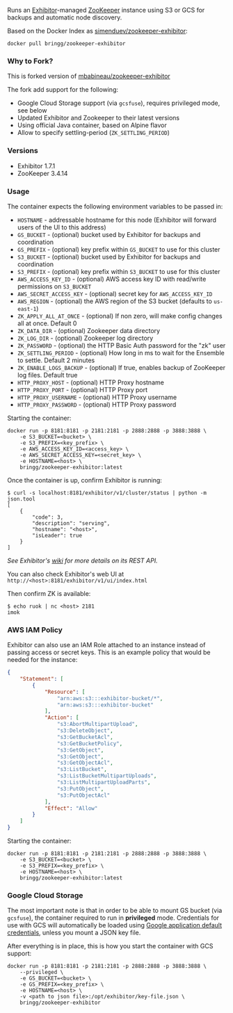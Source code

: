 Runs an [Exhibitor](https://github.com/soabase/exhibitor/)-managed [ZooKeeper](http://zookeeper.apache.org/) instance using S3 or GCS for backups and automatic node discovery.

Based on the Docker Index as [simenduev/zookeeper-exhibitor](https://index.docker.io/u/simenduev/zookeeper-exhibitor/):

    docker pull bringg/zookeeper-exhibitor

### Why to Fork?

This is forked version of [mbabineau/zookeeper-exhibitor](https://github.com/mbabineau/docker-zk-exhibitor)

The fork add support for the following:

* Google Cloud Storage support (via `gcsfuse`), requires privileged mode, see below
* Updated Exhibitor and Zookeeper to their latest versions
* Using official Java container, based on Alpine flavor
* Allow to specify settling-period (`ZK_SETTLING_PERIOD`)

### Versions

* Exhibitor 1.7.1
* ZooKeeper 3.4.14

### Usage

The container expects the following environment variables to be passed in:

* `HOSTNAME` - addressable hostname for this node (Exhibitor will forward users of the UI to this address)
* `GS_BUCKET` - (optional) bucket used by Exhibitor for backups and coordination
* `GS_PREFIX` - (optional) key prefix within `GS_BUCKET` to use for this cluster
* `S3_BUCKET` - (optional) bucket used by Exhibitor for backups and coordination
* `S3_PREFIX` - (optional) key prefix within `S3_BUCKET` to use for this cluster
* `AWS_ACCESS_KEY_ID` - (optional) AWS access key ID with read/write permissions on `S3_BUCKET`
* `AWS_SECRET_ACCESS_KEY` - (optional) secret key for `AWS_ACCESS_KEY_ID`
* `AWS_REGION` - (optional) the AWS region of the S3 bucket (defaults to `us-east-1`)
* `ZK_APPLY_ALL_AT_ONCE` - (optional) If non zero, will make config changes all at once. Default 0
* `ZK_DATA_DIR` - (optional) Zookeeper data directory
* `ZK_LOG_DIR` - (optional) Zookeeper log directory
* `ZK_PASSWORD` - (optional) the HTTP Basic Auth password for the "zk" user
* `ZK_SETTLING_PERIOD` - (optional) How long in ms to wait for the Ensemble to settle. Default 2 minutes
* `ZK_ENABLE_LOGS_BACKUP` - (optional) If true, enables backup of ZooKeeper log files. Default true
* `HTTP_PROXY_HOST` - (optional) HTTP Proxy hostname
* `HTTP_PROXY_PORT` - (optional) HTTP Proxy port
* `HTTP_PROXY_USERNAME` - (optional) HTTP Proxy username
* `HTTP_PROXY_PASSWORD` - (optional) HTTP Proxy password

Starting the container:

    docker run -p 8181:8181 -p 2181:2181 -p 2888:2888 -p 3888:3888 \
        -e S3_BUCKET=<bucket> \
        -e S3_PREFIX=<key_prefix> \
        -e AWS_ACCESS_KEY_ID=<access_key> \
        -e AWS_SECRET_ACCESS_KEY=<secret_key> \
        -e HOSTNAME=<host> \
        bringg/zookeeper-exhibitor:latest

Once the container is up, confirm Exhibitor is running:

    $ curl -s localhost:8181/exhibitor/v1/cluster/status | python -m json.tool
    [
        {
            "code": 3,
            "description": "serving",
            "hostname": "<host>",
            "isLeader": true
        }
    ]

_See Exhibitor's [wiki](https://github.com/soabase/exhibitor/wiki/REST-Introduction) for more details on its REST API._

You can also check Exhibitor's web UI at `http://<host>:8181/exhibitor/v1/ui/index.html`

Then confirm ZK is available:

    $ echo ruok | nc <host> 2181
    imok

### AWS IAM Policy

Exhibitor can also use an IAM Role attached to an instance instead of passing access or secret keys. This is an example policy that would be needed for the instance:

```json
{
    "Statement": [
        {
            "Resource": [
                "arn:aws:s3:::exhibitor-bucket/*",
                "arn:aws:s3:::exhibitor-bucket"
            ],
            "Action": [
                "s3:AbortMultipartUpload",
                "s3:DeleteObject",
                "s3:GetBucketAcl",
                "s3:GetBucketPolicy",
                "s3:GetObject",
                "s3:GetObject",
                "s3:GetObjectAcl",
                "s3:ListBucket",
                "s3:ListBucketMultipartUploads",
                "s3:ListMultipartUploadParts",
                "s3:PutObject",
                "s3:PutObjectAcl"
            ],
            "Effect": "Allow"
        }
    ]
}
```

Starting the container:

    docker run -p 8181:8181 -p 2181:2181 -p 2888:2888 -p 3888:3888 \
        -e S3_BUCKET=<bucket> \
        -e S3_PREFIX=<key_prefix> \
        -e HOSTNAME=<host> \
        bringg/zookeeper-exhibitor:latest

### Google Cloud Storage

The most important note is that in order to be able to mount GS bucket (via `gcsfuse`), the container required to run in **privileged** mode.
Credentials for use with GCS will automatically be loaded using [Google application default credentials](https://developers.google.com/identity/protocols/application-default-credentials#howtheywork), unless you mount a JSON key file.

After everything is in place, this is how you start the container with GCS support:

    docker run -p 8181:8181 -p 2181:2181 -p 2888:2888 -p 3888:3888 \
        --privileged \
        -e GS_BUCKET=<bucket> \
        -e GS_PREFIX=<key_prefix> \
        -e HOSTNAME=<host> \
        -v <path to json file>:/opt/exhibitor/key-file.json \
        bringg/zookeeper-exhibitor
